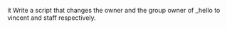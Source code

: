 it Write a script that changes the owner and the group owner of _hello to vincent and staff respectively.
